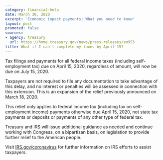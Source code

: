 ```yaml
---
category: financial-help
date: March 30, 2020
excerpt: 'Economic impact payments: What you need to know'
layout: post
promoted: false
sources:
- agency: treasury
  url: https://home.treasury.gov/news/press-releases/sm953
title: What if I can't complete my taxes by April 15?
---
```


Tax filings and payments for all federal income taxes (including self-employment tax) due on April 15, 2020, regardless of amount, will now be due on July 15, 2020.

Taxpayers are not required to file any documentation to take advantage of this delay, and no interest or penalties will be assessed in connection with this extension. This is an expansion of the relief previously announced on March 18, 2020.

This relief only applies to federal income tax (including tax on self-employment income) payments otherwise due April 15, 2020, not state tax payments or deposits or payments of any other type of federal tax.

Treasury and IRS will issue additional guidance as needed and continue working with Congress, on a bipartisan basis, on legislation to provide further relief to the American people.

Visit [IRS.gov/coronavirus](https://www.irs.gov/coronavirus) for further information on IRS efforts to assist taxpayers.
